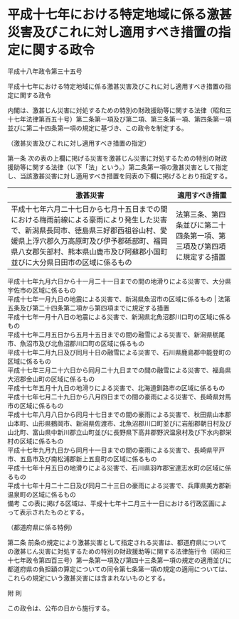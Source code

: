 # 平成十七年における特定地域に係る激甚災害及びこれに対し適用すべき措置の指定に関する政令

平成十八年政令第三十五号

平成十七年における特定地域に係る激甚災害及びこれに対し適用すべき措置の指定に関する政令

内閣は、激甚じん災害に対処するための特別の財政援助等に関する法律（昭和三十七年法律第百五十号）第二条第一項及び第二項、第三条第一項、第四条第一項並びに第二十四条第一項の規定に基づき、この政令を制定する。

（激甚災害及びこれに対し適用すべき措置の指定）

第一条 次の表の上欄に掲げる災害を激甚じん災害に対処するための特別の財政援助等に関する法律（以下「法」という。）第二条第一項の激甚災害として指定し、当該激甚災害に対し適用すべき措置を同表の下欄に掲げるとおり指定する。

激甚災害 | 適用すべき措置  
---|---  
平成十七年六月二十七日から七月十五日までの間における梅雨前線による豪雨により発生した災害で、新潟県長岡市、徳島県三好郡西祖谷山村、愛媛県上浮穴郡久万高原町及び伊予郡砥部町、福岡県八女郡矢部村、熊本県山鹿市及び阿蘇郡小国町並びに大分県日田市の区域に係るもの | 法第三条、第四条並びに第二十四条第一項、第三項及び第四項に規定する措置  
平成十七年九月六日から十一月二十一日までの間の地滑りによる災害で、大分県宇佐市の区域に係るもの  
平成十七年一月九日の地震による災害で、新潟県魚沼市の区域に係るもの | 法第五条及び第二十四条第二項から第四項までに規定する措置  
平成十七年一月十八日の地震による災害で、新潟県北魚沼郡川口町の区域に係るもの  
平成十七年二月五日から五月十五日までの間の融雪による災害で、新潟県栃尾市、魚沼市及び北魚沼郡川口町の区域に係るもの  
平成十七年二月九日及び同月十日の融雪による災害で、石川県鹿島郡中能登町の区域に係るもの  
平成十七年三月二十六日から同月二十九日までの間の融雪による災害で、福島県大沼郡金山町の区域に係るもの  
平成十七年五月十九日の地滑りによる災害で、北海道釧路市の区域に係るもの  
平成十七年七月二十九日から八月四日までの間の豪雨による災害で、長崎県対馬市の区域に係るもの  
平成十七年八月八日から同月十七日までの間の豪雨による災害で、秋田県山本郡山本町、山形県鶴岡市、新潟県佐渡市、北魚沼郡川口町並びに岩船郡朝日村及び山北町、富山県中新川郡立山町並びに長野県下高井郡野沢温泉村及び下水内郡栄村の区域に係るもの  
平成十七年九月九日から同月十一日までの間の豪雨による災害で、長崎県平戸市、五島市及び南松浦郡新上五島町の区域に係るもの  
平成十七年十月五日の地滑りによる災害で、石川県羽咋郡宝達志水町の区域に係るもの  
平成十七年十月二十二日及び同月二十三日の豪雨による災害で、兵庫県美方郡新温泉町の区域に係るもの  
備考 この表に掲げる区域は、平成十七年十二月三十一日における行政区画によって表示されたものとする。  
  
（都道府県に係る特例）

第二条 前条の規定により激甚災害として指定される災害は、都道府県についての激甚じん災害に対処するための特別の財政援助等に関する法律施行令（昭和三十七年政令第四百三号）第一条第一項及び第四十三条第一項の規定の適用並びに都道府県の負担額の算定についての同令第七条第一項の規定の適用については、これらの規定にいう激甚災害には含まれないものとする。

附 則

この政令は、公布の日から施行する。
